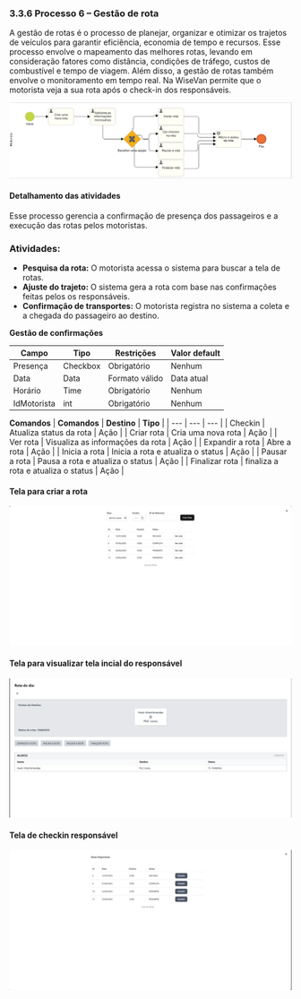 ### 3.3.6 Processo 6 – Gestão de rota

A gestão de rotas é o processo de planejar, organizar e otimizar os trajetos de veículos para garantir eficiência, economia de tempo e recursos. Esse processo envolve o mapeamento das melhores rotas, levando em consideração fatores como distância, condições de tráfego, custos de combustível e tempo de viagem. Além disso, a gestão de rotas também envolve o monitoramento em tempo real. Na WiseVan permite que o motorista veja a sua rota após o check-in dos responsáveis. 

![gestao-rota](images/bpmn-rota.png)

#### Detalhamento das atividades

Esse processo gerencia a confirmação de presença dos passageiros e a execução das rotas pelos motoristas.

### Atividades:  
- **Pesquisa da rota:** O motorista acessa o sistema para buscar a tela de rotas.  
- **Ajuste do trajeto:** O sistema gera a rota com base nas confirmações feitas pelos os responsáveis.  
- **Confirmação de transportes:** O motorista registra no sistema a coleta e a chegada do passageiro ao destino.

**Gestão de confirmações**

| **Campo**       | **Tipo**         | **Restrições**         | **Valor default** |
| ---             | ---              | ---                    | ---               |
| Presença        | Checkbox         | Obrigatório            | Nenhum            |
| Data            | Data             | Formato válido         | Data atual        |
| Horário         | Time             | Obrigatório            | Nenhum            |
| IdMotorista     | int              | Obrigatório            | Nenhum            |


**Comandos**
| **Comandos**         |  **Destino**                        | **Tipo**          |
| ---                  | ---                                 | ---               |
| Checkin              | Atualiza status da rota             | Ação              |
| Criar rota           | Cria uma nova  rota                 | Ação              |
| Ver rota             | Visualiza as informações da rota    | Ação              |
| Expandir a rota      | Abre a rota                         | Ação              |
| Inicia a rota        | Inicia a rota e atualiza o status   | Ação              |
| Pausar a rota        | Pausa a rota e atualiza o status    | Ação              |
| Finalizar rota       | finaliza a rota e atualiza o status | Ação              |


#### **Tela para criar a rota**
![Rotas](images/tela-criar-rota.jpg)

#### **Tela para visualizar tela incial do responsável**
![Rotas](images/tela-visualizacao-rota.jpg)


#### **Tela de checkin responsável**
![Rotas](images/tela-checkin-rota.jpg)
